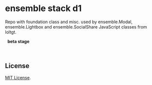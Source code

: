 # ensemble stack d1

Repo with foundation class and misc. used by ensemble.Modal, ensemble.Lightbox and ensemble.SocialShare JavaScript classes from loltgt.

 
**beta stage**

 

## License

[MIT License](LICENSE).
